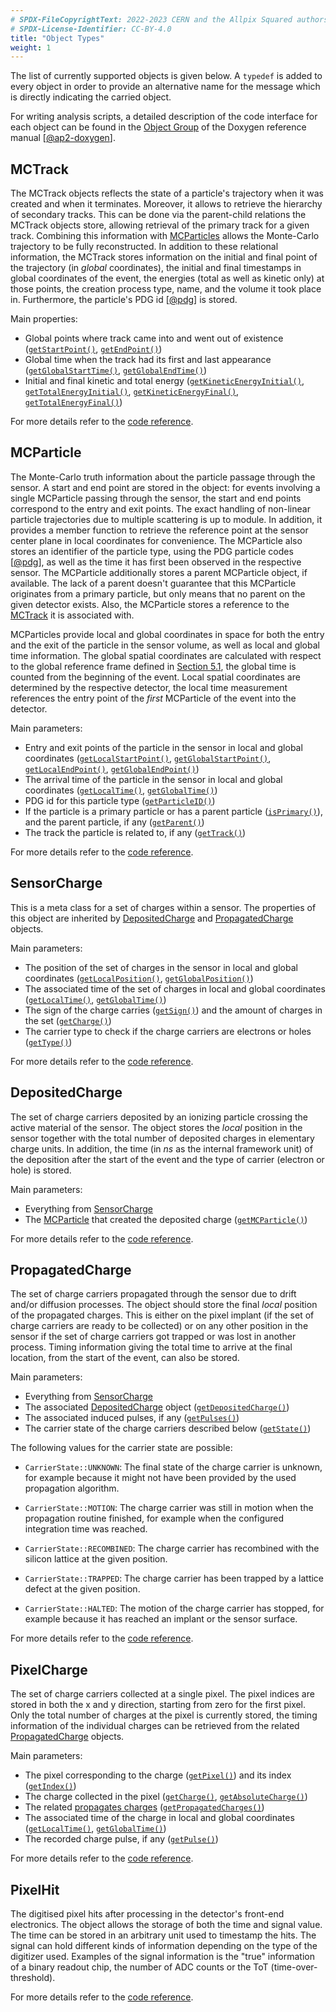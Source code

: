 ```yaml
---
# SPDX-FileCopyrightText: 2022-2023 CERN and the Allpix Squared authors
# SPDX-License-Identifier: CC-BY-4.0
title: "Object Types"
weight: 1
---
```


The list of currently supported objects is given below. A `typedef` is added to every object in order to provide an
alternative name for the message which is directly indicating the carried object.

For writing analysis scripts, a detailed description of the code interface for each object can be found in the
[Object Group](https://allpix-squared.docs.cern.ch/reference/group__Objects.html) of the Doxygen reference manual
\[[@ap2-doxygen]\].

## MCTrack

The MCTrack objects reflects the state of a particle's trajectory when it was created and when it terminates. Moreover, it
allows to retrieve the hierarchy of secondary tracks. This can be done via the parent-child relations the MCTrack objects
store, allowing retrieval of the primary track for a given track. Combining this information with [MCParticles](#mcparticle)
allows the Monte-Carlo trajectory to be fully reconstructed. In addition to these relational information, the MCTrack stores
information on the initial and final point of the trajectory (in *global* coordinates), the initial and final timestamps in
global coordinates of the event, the energies (total as well as kinetic only) at those points, the creation process type,
name, and the volume it took place in. Furthermore, the particle's PDG id \[[@pdg]\] is stored.

Main properties:
- Global points where track came into and went out of existence
  ([`getStartPoint()`](https://allpix-squared.docs.cern.ch/reference/classallpix_1_1MCTrack.html#a1bddb8af8c3f64067bf8767c5a435117),
   [`getEndPoint()`](https://allpix-squared.docs.cern.ch/reference/classallpix_1_1MCTrack.html#a1ae55b27c872c7adfa6fd890f2f83195))
- Global time when the track had its first and last appearance
  ([`getGlobalStartTime()`](https://allpix-squared.docs.cern.ch/reference/classallpix_1_1MCTrack.html#a913166027c8a2dec9ffba22361b289f1),
   [`getGlobalEndTime()`](https://allpix-squared.docs.cern.ch/reference/classallpix_1_1MCTrack.html#a01377a4a6f447bc85b92e306da5989c3))
- Initial and final kinetic and total energy
  ([`getKineticEnergyInitial()`](https://allpix-squared.docs.cern.ch/reference/classallpix_1_1MCTrack.html#a9998511439c665d777d65779f9f9dcdf),
   [`getTotalEnergyInitial()`](https://allpix-squared.docs.cern.ch/reference/classallpix_1_1MCTrack.html#a25c481bd56d0c2ab8ba15c4292c8ecc7),
   [`getKineticEnergyFinal()`](https://allpix-squared.docs.cern.ch/reference/classallpix_1_1MCTrack.html#a40419d59795984f813e0611205af6740),
   [`getTotalEnergyFinal()`](https://allpix-squared.docs.cern.ch/reference/classallpix_1_1MCTrack.html#adfb09b0a238968fb728a3668d67f739e))

For more details refer to the [code reference](https://allpix-squared.docs.cern.ch/reference/classallpix_1_1MCTrack.html).

## MCParticle

The Monte-Carlo truth information about the particle passage through the sensor. A start and end point are stored in the
object: for events involving a single MCParticle passing through the sensor, the start and end points correspond to the entry
and exit points. The exact handling of non-linear particle trajectories due to multiple scattering is up to module. In
addition, it provides a member function to retrieve the reference point at the sensor center plane in local coordinates for
convenience. The MCParticle also stores an identifier of the particle type, using the PDG particle codes \[[@pdg]\], as well
as the time it has first been observed in the respective sensor. The MCParticle additionally stores a parent MCParticle
object, if available. The lack of a parent doesn't guarantee that this MCParticle originates from a primary particle, but
only means that no parent on the given detector exists. Also, the MCParticle stores a reference to the [MCTrack](#mctrack) it
is associated with.

MCParticles provide local and global coordinates in space for both the entry and the exit of the particle in the sensor
volume, as well as local and global time information. The global spatial coordinates are calculated with respect to the
global reference frame defined in [Section 5.1](../05_geometry_detectors/01_geometry.md#coordinate-systems), the global time
is counted from the beginning of the event. Local spatial coordinates are determined by the respective detector, the local
time measurement references the entry point of the *first* MCParticle of the event into the detector.

Main parameters:
- Entry and exit points of the particle in the sensor in local and global coordinates
  ([`getLocalStartPoint()`](https://allpix-squared.docs.cern.ch/reference/classallpix_1_1MCParticle.html#a3ab0b177b8b64535057d98bd3238cae3),
   [`getGlobalStartPoint()`](https://allpix-squared.docs.cern.ch/reference/classallpix_1_1MCParticle.html#a2f6a661fe23e0fcc102af99fe044db5a),
   [`getLocalEndPoint()`](https://allpix-squared.docs.cern.ch/reference/classallpix_1_1MCParticle.html#a7bf3fe84684c26be72cdf2442b986fe8),
   [`getGlobalEndPoint()`](https://allpix-squared.docs.cern.ch/reference/classallpix_1_1MCParticle.html#a1529985658a12ea1c26bed764dec001d))
- The arrival time of the particle in the sensor in local and global coordinates
  ([`getLocalTime()`](https://allpix-squared.docs.cern.ch/reference/classallpix_1_1MCParticle.html#a354c07df3e02198e7b2a6d856765d2c5),
   [`getGlobalTime()`](https://allpix-squared.docs.cern.ch/reference/classallpix_1_1MCParticle.html#ac50facfceaf33ebdc7199085ec3549f7))
- PDG id for this particle type
  ([`getParticleID()`](https://allpix-squared.docs.cern.ch/reference/classallpix_1_1MCParticle.html#a940f894b9773e58eed588acd85712bd4))
- If the particle is a primary particle or has a parent particle
  ([`isPrimary()`](https://allpix-squared.docs.cern.ch/reference/classallpix_1_1MCParticle.html#a7cc9e9f4ace629928a34c5e3f72d5efa)),
  and the parent particle, if any
  ([`getParent()`](https://allpix-squared.docs.cern.ch/reference/classallpix_1_1MCParticle.html#a8985cb34f41e91cf6f193ac72b9f0ed3))
- The track the particle is related to, if any
  ([`getTrack()`](https://allpix-squared.docs.cern.ch/reference/classallpix_1_1MCParticle.html#a997b124cb9020557ffb8bf18620eb970))

For more details refer to the [code reference](https://allpix-squared.docs.cern.ch/reference/classallpix_1_1MCParticle.html).

## SensorCharge

This is a meta class for a set of charges within a sensor. The properties of this object are inherited by
[DepositedCharge](#depositedcharge) and [PropagatedCharge](#propagatedcharge) objects.

Main parameters:
- The position of the set of charges in the sensor in local and global coordinates
  ([`getLocalPosition()`](https://allpix-squared.docs.cern.ch/reference/classallpix_1_1MCParticle.html#a3ab0b177b8b64535057d98bd3238cae3),
   [`getGlobalPosition()`](https://allpix-squared.docs.cern.ch/reference/classallpix_1_1SensorCharge.html#adcf461c7b657982725c8abad6ff74ac4))
- The associated time of the set of charges in local and global coordinates
  ([`getLocalTime()`](https://allpix-squared.docs.cern.ch/reference/classallpix_1_1SensorCharge.html#a365ea8e1f752290ffba385a5fdd0d52d),
   [`getGlobalTime()`](https://allpix-squared.docs.cern.ch/reference/classallpix_1_1SensorCharge.html#ad42d8e19a3e01bf9204d002ec9370018))
- The sign of the charge carries
  ([`getSign()`](https://allpix-squared.docs.cern.ch/reference/classallpix_1_1SensorCharge.html#a70e90b3397690567c5e5e98b441108d6))
  and the amount of charges in the set
  ([`getCharge()`](https://allpix-squared.docs.cern.ch/reference/classallpix_1_1SensorCharge.html#adab95a4c287dc8b3ae106e07a22214f6))
- The carrier type to check if the charge carriers are electrons or holes
  ([`getType()`](https://allpix-squared.docs.cern.ch/reference/classallpix_1_1SensorCharge.html#a903e762bc987c43fe1e8128f400e4ea3))

For more details refer to the [code reference](https://allpix-squared.docs.cern.ch/reference/classallpix_1_1SensorCharge.html).

## DepositedCharge

The set of charge carriers deposited by an ionizing particle crossing the active material of the sensor. The object stores
the *local* position in the sensor together with the total number of deposited charges in elementary charge units. In
addition, the time (in *ns* as the internal framework unit) of the deposition after the start of the event and the type of
carrier (electron or hole) is stored.

Main parameters:
- Everything from [SensorCharge](#sensorcharge)
- The [MCParticle](#mcparticle) that created the deposited charge
  ([`getMCParticle()`](https://allpix-squared.docs.cern.ch/reference/classallpix_1_1DepositedCharge.html#a371c2f081846e00b6ea5aaaba049dbb7))

For more details refer to the [code reference](https://allpix-squared.docs.cern.ch/reference/classallpix_1_1DepositedCharge.html).

## PropagatedCharge

The set of charge carriers propagated through the sensor due to drift and/or diffusion processes. The object should store the
final *local* position of the propagated charges. This is either on the pixel implant (if the set of charge carriers are
ready to be collected) or on any other position in the sensor if the set of charge carriers got trapped or was lost in
another process. Timing information giving the total time to arrive at the final location, from the start of the event, can
also be stored.

Main parameters:
- Everything from [SensorCharge](#sensorcharge)
- The associated [DepositedCharge](#depositedcharge) object
  ([`getDepositedCharge()`](https://allpix-squared.docs.cern.ch/reference/classallpix_1_1PropagatedCharge.html#a2faa699e53a1809e645d0556ce924345))
- The associated induced pulses, if any
  ([`getPulses()`](https://allpix-squared.docs.cern.ch/reference/classallpix_1_1PropagatedCharge.html#a6dfb809cfda7bab0893292c4861e85d3))
- The carrier state of the charge carriers described below
  ([`getState()`](https://allpix-squared.docs.cern.ch/reference/classallpix_1_1PropagatedCharge.html#ac14ea433405562d18a6113948707552f))

The following values for the carrier state are possible:

- `CarrierState::UNKNOWN`:
  The final state of the charge carrier is unknown, for example because it might not have been provided by the used
  propagation algorithm.

- `CarrierState::MOTION`:
  The charge carrier was still in motion when the propagation routine finished, for example when the configured integration
  time was reached.

- `CarrierState::RECOMBINED`:
  The charge carrier has recombined with the silicon lattice at the given position.

- `CarrierState::TRAPPED`:
  The charge carrier has been trapped by a lattice defect at the given position.

- `CarrierState::HALTED`:
  The motion of the charge carrier has stopped, for example because it has reached an implant or the sensor surface.

For more details refer to the [code reference](https://allpix-squared.docs.cern.ch/reference/classallpix_1_1PropagatedCharge.html).

## PixelCharge

The set of charge carriers collected at a single pixel. The pixel indices are stored in both the x and y direction, starting
from zero for the first pixel. Only the total number of charges at the pixel is currently stored, the timing information of
the individual charges can be retrieved from the related [PropagatedCharge](#propagatedcharge) objects.

Main parameters:
- The pixel corresponding to the charge
  ([`getPixel()`](https://allpix-squared.docs.cern.ch/reference/classallpix_1_1PixelCharge.html#ab511f3005b3893a0496a8f1623ddde1f))
  and its index
  ([`getIndex()`](https://allpix-squared.docs.cern.ch/reference/classallpix_1_1PixelCharge.html#a8c24718e64e7e49a84893a1b60b04696))
- The charge collected in the pixel
  ([`getCharge()`](https://allpix-squared.docs.cern.ch/reference/classallpix_1_1PixelCharge.html#a3aaf82b5ca4439c17614536ff668d569),
   [`getAbsoluteCharge()`](https://allpix-squared.docs.cern.ch/reference/classallpix_1_1PixelCharge.html#af767e1d8b8672c5628093a1491f83da5))
- The related [propagates charges](#propagatedcharge)
  ([`getPropagatedCharges()`](https://allpix-squared.docs.cern.ch/reference/classallpix_1_1PixelCharge.html#af7edef4aaa932efb3552939a912e3751))
- The associated time of the charge in local and global coordinates
  ([`getLocalTime()`](https://allpix-squared.docs.cern.ch/reference/classallpix_1_1PixelCharge.html#adbfb1bceab6b1f5fcc9d2761689c1565),
   [`getGlobalTime()`](https://allpix-squared.docs.cern.ch/reference/classallpix_1_1PixelCharge.html#a14db92143cf86e53ecd1e17fae6b797c))
- The recorded charge pulse, if any
  ([`getPulse()`](https://allpix-squared.docs.cern.ch/reference/classallpix_1_1PixelCharge.html#a49f7cf79b556b7744fc9234c7252be4c))

For more details refer to the [code reference](https://allpix-squared.docs.cern.ch/reference/classallpix_1_1PixelCharge.html).

## PixelHit

The digitised pixel hits after processing in the detector's front-end electronics. The object allows the storage of both the
time and signal value. The time can be stored in an arbitrary unit used to timestamp the hits. The signal can hold different
kinds of information depending on the type of the digitizer used. Examples of the signal information is the "true"
information of a binary readout chip, the number of ADC counts or the ToT (time-over-threshold).

For more details refer to the [code reference](https://allpix-squared.docs.cern.ch/reference/classallpix_1_1PixelHit.html).


[@pdg]: http://hepdata.cedar.ac.uk/lbl/2016/reviews/rpp2016-rev-monte-carlo-numbering.pdf
[@ap2-doxygen]: https://allpix-squared.docs.cern.ch/reference/
